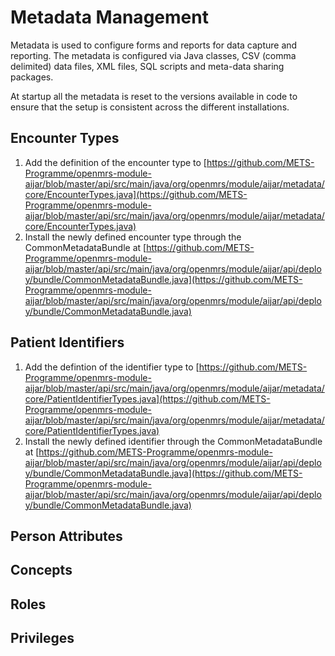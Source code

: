 # Metadata Management

Metadata is used to configure forms and reports for data capture and reporting. The metadata is configured via Java classes, CSV \(comma delimited\) data files, XML files, SQL scripts and meta-data sharing packages.

At startup all the metadata is reset to the versions available in code to ensure that the setup is consistent across the different installations.

## Encounter Types

1. Add the definition of the encounter type to [https://github.com/METS-Programme/openmrs-module-aijar/blob/master/api/src/main/java/org/openmrs/module/aijar/metadata/core/EncounterTypes.java](https://github.com/METS-Programme/openmrs-module-aijar/blob/master/api/src/main/java/org/openmrs/module/aijar/metadata/core/EncounterTypes.java)
2. Install the newly defined encounter type through the CommonMetadataBundle at [https://github.com/METS-Programme/openmrs-module-aijar/blob/master/api/src/main/java/org/openmrs/module/aijar/api/deploy/bundle/CommonMetadataBundle.java](https://github.com/METS-Programme/openmrs-module-aijar/blob/master/api/src/main/java/org/openmrs/module/aijar/api/deploy/bundle/CommonMetadataBundle.java)

## Patient Identifiers

1. Add the defintion of the identifier type to [https://github.com/METS-Programme/openmrs-module-aijar/blob/master/api/src/main/java/org/openmrs/module/aijar/metadata/core/PatientIdentifierTypes.java](https://github.com/METS-Programme/openmrs-module-aijar/blob/master/api/src/main/java/org/openmrs/module/aijar/metadata/core/PatientIdentifierTypes.java)
2. Install the newly defined identifier through the CommonMetadataBundle at [https://github.com/METS-Programme/openmrs-module-aijar/blob/master/api/src/main/java/org/openmrs/module/aijar/api/deploy/bundle/CommonMetadataBundle.java](https://github.com/METS-Programme/openmrs-module-aijar/blob/master/api/src/main/java/org/openmrs/module/aijar/api/deploy/bundle/CommonMetadataBundle.java)

## Person Attributes

## Concepts

## Roles

## Privileges

